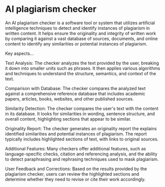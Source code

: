 # AI plagiarism checker

An AI plagiarism checker is a software tool or system that utilizes artificial intelligence techniques to detect and identify instances of plagiarism in written content. It helps ensure the originality and integrity of written work by comparing it against a vast database of sources, documents, and online content to identify any similarities or potential instances of plagiarism.

Key aspects…

Text Analysis: The checker analyzes the text provided by the user, breaking it down into smaller units such as phrases. It then applies various algorithms and techniques to understand the structure, semantics, and context of the text.

Comparison with Database: The checker compares the analyzed text against a comprehensive reference database that includes academic papers, articles, books, websites, and other published sources.

Similarity Detection: The checker compares the user's text with the content in its database. It looks for similarities in wording, sentence structure, and overall content, highlighting sections that appear to be similar.

Originality Report: The checker generates an originality report the explains identified similarities and potential instances of plagiarism. The report typically includes highlighted sections of text, with links to original sources.

Additional Features: Many checkers offer additional features, such as language-specific checks, citation and referencing analysis, and the ability to detect paraphrasing and rephrasing techniques used to mask plagiarism.

User Feedback and Corrections: Based on the results provided by the plagiarism checker, users can review the highlighted sections and determine whether they need to revise or cite their work accordingly.
